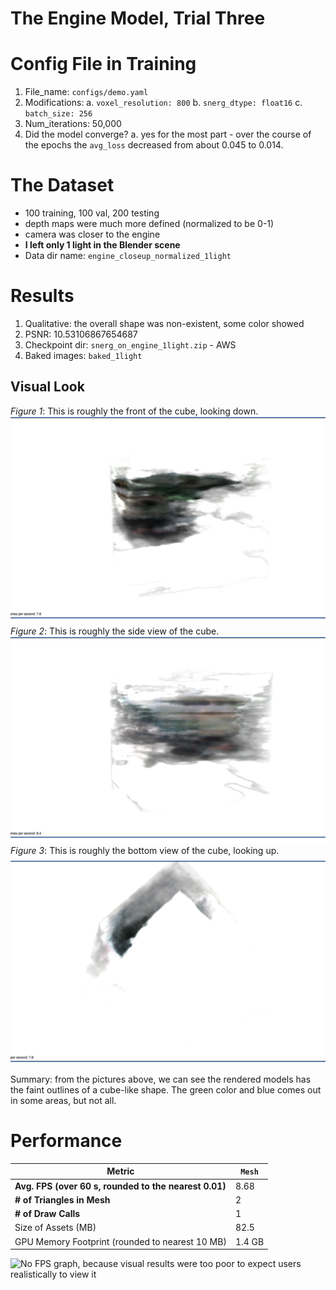 # The Engine Model, Trial Three

# Config File in Training
1. File_name: `configs/demo.yaml`
2. Modifications:
    a. `voxel_resolution: 800`
    b. `snerg_dtype: float16`
    c. `batch_size: 256`
3. Num_iterations: 50,000
4. Did the model converge? 
    a. yes for the most part - over the course of the epochs the `avg_loss` decreased from about 0.045 to 0.014.

# The Dataset
- 100 training, 100 val, 200 testing
- depth maps were much more defined (normalized to be 0-1)
- camera was closer to the engine
- **I left only 1 light in the Blender scene**
- Data dir name: `engine_closeup_normalized_1light`

# Results
1. Qualitative: the overall shape was non-existent, some color showed
2. PSNR: 10.53106867654687
3. Checkpoint dir: `snerg_on_engine_1light.zip` - AWS
4. Baked images: `baked_1light`

## Visual Look

*Figure 1*: This is roughly the front of the cube, looking down.
![Front view, looking "down" at the model](trial3_front.png)
*Figure 2*: This is roughly the side view of the cube.
![Side view](trial3_side.png)
*Figure 3*: This is roughly the bottom view of the cube, looking up.
![Bottom view](trial3_bottom.png)

Summary: from the pictures above, we can see the rendered models has the faint outlines of a cube-like shape. The green color and blue comes out in some areas, but not all.

# Performance

| Metric               |  `Mesh` |
|----------------------|--------|
| **Avg. FPS (over 60 s, rounded to the nearest 0.01)**|   8.68   |
| **# of Triangles in Mesh** | 2 |
| **# of Draw Calls** |  1 |
| Size of Assets (MB)     |  82.5    |
| GPU Memory Footprint (rounded to nearest 10 MB)         |   1.4 GB    |

![No FPS graph, because visual results were too poor to expect users realistically to view it](TODO)